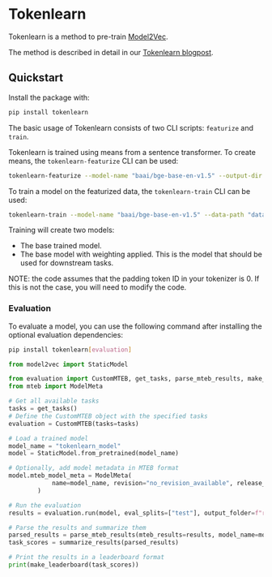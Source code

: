 # Tokenlearn
Tokenlearn is a method to pre-train [Model2Vec](https://github.com/MinishLab/model2vec).

The method is described in detail in our [Tokenlearn blogpost](https://minishlab.github.io/tokenlearn_blogpost/).

## Quickstart

Install the package with:

```bash
pip install tokenlearn
```

The basic usage of Tokenlearn consists of two CLI scripts: `featurize` and `train`.

Tokenlearn is trained using means from a sentence transformer. To create means, the `tokenlearn-featurize` CLI can be used:

```bash
tokenlearn-featurize --model-name "baai/bge-base-en-v1.5" --output-dir "data/c4_features"
```

To train a model on the featurized data, the `tokenlearn-train` CLI can be used:
```bash
tokenlearn-train --model-name "baai/bge-base-en-v1.5" --data-path "data/c4_features" --save-path "<path-to-save-model>"
```

Training will create two models:
- The base trained model.
- The base model with weighting applied. This is the model that should be used for downstream tasks.

NOTE: the code assumes that the padding token ID in your tokenizer is 0. If this is not the case, you will need to modify the code.

### Evaluation

To evaluate a model, you can use the following command after installing the optional evaluation dependencies:

```bash
pip install tokenlearn[evaluation]
```

```python
from model2vec import StaticModel

from evaluation import CustomMTEB, get_tasks, parse_mteb_results, make_leaderboard, summarize_results
from mteb import ModelMeta

# Get all available tasks
tasks = get_tasks()
# Define the CustomMTEB object with the specified tasks
evaluation = CustomMTEB(tasks=tasks)

# Load a trained model
model_name = "tokenlearn_model"
model = StaticModel.from_pretrained(model_name)

# Optionally, add model metadata in MTEB format
model.mteb_model_meta = ModelMeta(
            name=model_name, revision="no_revision_available", release_date=None, languages=None
        )

# Run the evaluation
results = evaluation.run(model, eval_splits=["test"], output_folder=f"results")

# Parse the results and summarize them
parsed_results = parse_mteb_results(mteb_results=results, model_name=model_name)
task_scores = summarize_results(parsed_results)

# Print the results in a leaderboard format
print(make_leaderboard(task_scores))
```
